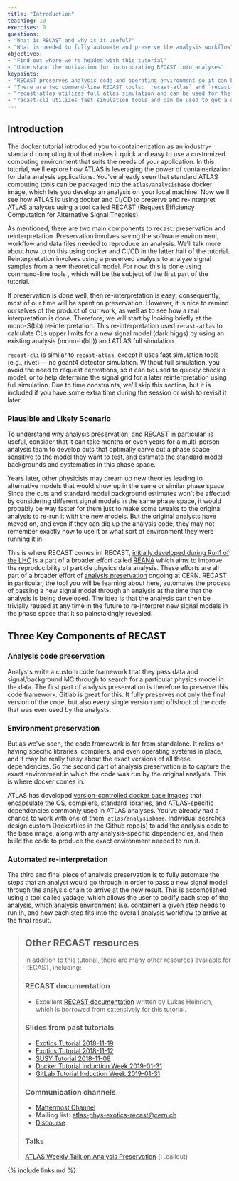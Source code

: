 ```yaml
---
title: "Introduction"
teaching: 10
exercises: 0
questions:
- "What is RECAST and why is it useful?"
- "What is needed to fully automate and preserve the analysis workflow?"
objectives:
- "Find out where we're headed with this tutorial"
- "Understand the motivation for incorporating RECAST into analyses"
keypoints:
- "RECAST preserves analysis code and operating environment so it can be re-interpreted with new physical models."
- "There are two command-line RECAST tools: `recast-atlas` and `recast-cli`."
- "recast-atlas utilizes full atlas simulation and can be used for the best reinterpretation accuracy."
- "recast-cli utilizes fast simulation tools and can be used to get a quick reinterpretation result to guide future efforts."
---
```


## Introduction
The docker tutorial introduced you to containerization as an industry-standard computing tool that makes it quick and easy to use a customized computing environment that suits the needs of your application. In this tutorial, we'll explore how ATLAS is leveraging the power of containerization for data analysis applications. You've already seen that standard ATLAS computing tools can be packaged into the `atlas/analysisbase` docker image, which lets you develop an analysis on your local machine. Now we'll see how ATLAS is using docker and CI/CD to preserve and re-interpret ATLAS analyses using a tool called RECAST (Request Efficiency Computation for Alternative Signal Theories).

As mentioned, there are two main components to recast: preservation and reinterpretation. Preservation involves saving the software environment, workflow and data files needed to reproduce an analysis. We'll talk more about how to do this using docker and CI/CD in the latter half of the tutorial. Reinterpretation involves using a preserved analysis to analyze signal samples from a new theoretical model. For now, this is done using command-line tools , which will be the subject of the first part of the tutorial.

If preservation is done well, then re-interpretation is easy; consequently, most of our time will be spent on preservation. However, it is nice to remind ourselves of the product of our work, as well as to see how a real interpretation is done. Therefore, we will start by looking briefly at the mono-S(bb) re-interpretation. This re-interpretation used `recast-atlas` to calculate CLs upper limits for a new signal model (dark higgs) by using an existing analysis (mono-h(bb)) and ATLAS full simulation.

`recast-cli` is similar to `recast-atlas`, except it uses fast simulation tools (e.g., rivet) -- no geant4 detector simulation. Without full simulation, you avoid the need to request derivations, so it can be used to quickly check a model, or to help determine the signal grid for a later reinterpretation using full simulation. Due to time constraints, we'll skip this section, but it is included if you have some extra time during the session or wish to revisit it later.

### Plausible and Likely Scenario

To understand why analysis preservation, and RECAST in particular, is useful, consider that it can take months or even years for a multi-person analysis team to develop cuts that optimally carve out a phase space sensitive to the model they want to test, and estimate the standard model backgrounds and systematics in this phase space.


Years later, other physicists may dream up new theories leading to alternative models that would show up in the same or similar phase space. Since the cuts and standard model background estimates won't be affected by considering different signal models in the same phase space, it would probably be way faster for them just to make some tweaks to the original analysis to re-run it with the new models. But the original analysts have moved on, and even if they can dig up the analysis code, they may not remember exactly how to use it or what sort of environment they were running it in.


This is where RECAST comes in! RECAST, [initially developed during Run1 of the LHC](https://link.springer.com/article/10.1007%2FJHEP04%282011%29038) is a part of a broader effort called [REANA](http://www.reanahub.io/) which aims to improve the reproducibility of particle physics data analysis.  These efforts are all part of a broader effort of [analysis preservation](https://www.nature.com/articles/s41567-018-0342-2) ongoing at CERN.  RECAST in particular, the tool you will be learning about here, automates the process of passing a new signal model through an analysis at the time that the analysis is being developed. The idea is that the analysis can then be trivially reused at any time in the future to re-interpret new signal models in the phase space that it so painstakingly revealed.

## Three Key Components of RECAST

### Analysis code preservation

Analysts write a custom code framework that they pass data and signal/background MC through to search for a particular physics model in the data. The first part of analysis preservation is therefore to preserve this code framework. Gitlab is great for this. It fully preserves not only the final version of the code, but also every single version and offshoot of the code that was ever used by the analysts.

### Environment preservation

But as we've seen, the code framework is far from standalone. It relies on having specific libraries, compilers, and even operating systems in place, and it may be really fussy about the exact versions of all these dependencies. So the second part of analysis preservation is to capture the exact environment in which the code was run by the original analysts. This is where docker comes in.


ATLAS has developed [version-controlled docker base images](https://hub.docker.com/u/atlas) that encapsulate the OS, compilers, standard libraries, and ATLAS-specific dependencies commonly used in ATLAS analyses. You've already had a chance to work with one of them, `atlas/analysisbase`. Individual searches design custom Dockerfiles in the Github repo(s) to add the analysis code to the base image, along with any analysis-specific dependencies, and then build the code to produce the exact environment needed to run it.

### Automated re-interpretation

The third and final piece of analysis preservation is to fully automate the steps that an analyst would go through in order to pass a new signal model through the analysis chain to arrive at the new result. This is accomplished using a tool called yadage, which allows the user to codify each step of the analysis, which analysis environment (i.e. container) a given step needs to run in, and how each step fits into the overall analysis workflow to arrive at the final result.

> ## Other RECAST resources
> In addition to this tutorial, there are many other resources available for RECAST, including:
>
> ### RECAST documentation
> * Excellent [RECAST documentation](https://recast-docs.web.cern.ch/recast-docs/) written by Lukas Heinrich, which is borrowed from extensively for this tutorial.
>
> ### Slides from past tutorials
> * [Exotics Tutorial 2018-11-19](https://indico.cern.ch/event/771214/)
> * [Exotics Tutorial 2018-11-12](https://indico.cern.ch/event/768607/)
> * [SUSY Tutorial 2018-11-08](https://indico.cern.ch/event/763748/)
> * [Docker Tutorial Induction Week 2019-01-31](https://indico.cern.ch/event/772589/contributions/3210539/attachments/1788754/2913246/DockerSWTutorial.pdf)
> * [GitLab Tutorial Induction Week 2019-01-31](https://indico.cern.ch/event/772589/contributions/3210424/attachments/1788725/2913191/20190131_ContinuousIntegration_ATLASInductionWeek.pdf)
>
> ### Communication channels
> * [Mattermost Channel](https://mattermost.web.cern.ch/atlas-ap/channels/town-square)
> * **Mailing list:** atlas-phys-exotics-recast@cern.ch
> * [Discourse](https://atlas-talk.web.cern.ch/c/recast)
>
> ### Talks
> [ATLAS Weekly Talk on Analysis Preservation](https://indico.cern.ch/event/793316/contributions/3295488/attachments/1786861/2909640/AP_RECAST_Weekly.pdf)
{: .callout}

{% include links.md %}

